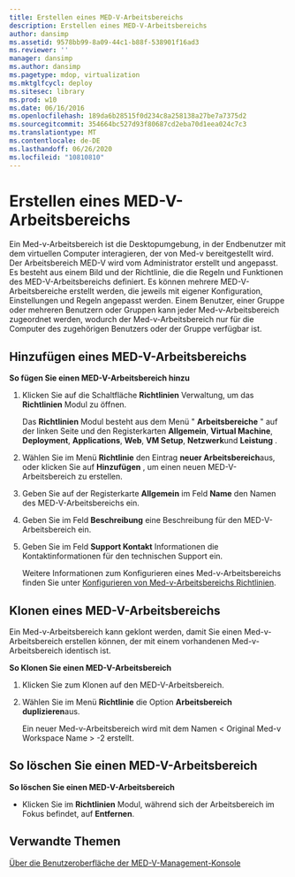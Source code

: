 ```yaml
---
title: Erstellen eines MED-V-Arbeitsbereichs
description: Erstellen eines MED-V-Arbeitsbereichs
author: dansimp
ms.assetid: 9578bb99-8a09-44c1-b88f-538901f16ad3
ms.reviewer: ''
manager: dansimp
ms.author: dansimp
ms.pagetype: mdop, virtualization
ms.mktglfcycl: deploy
ms.sitesec: library
ms.prod: w10
ms.date: 06/16/2016
ms.openlocfilehash: 189da6b28515f0d234c8a258138a27be7a7375d2
ms.sourcegitcommit: 354664bc527d93f80687cd2eba70d1eea024c7c3
ms.translationtype: MT
ms.contentlocale: de-DE
ms.lasthandoff: 06/26/2020
ms.locfileid: "10810810"
---
```

# Erstellen eines MED-V-Arbeitsbereichs


Ein Med-v-Arbeitsbereich ist die Desktopumgebung, in der Endbenutzer mit dem virtuellen Computer interagieren, der von Med-v bereitgestellt wird. Der Arbeitsbereich MED-V wird vom Administrator erstellt und angepasst. Es besteht aus einem Bild und der Richtlinie, die die Regeln und Funktionen des MED-V-Arbeitsbereichs definiert. Es können mehrere MED-V-Arbeitsbereiche erstellt werden, die jeweils mit eigener Konfiguration, Einstellungen und Regeln angepasst werden. Einem Benutzer, einer Gruppe oder mehreren Benutzern oder Gruppen kann jeder Med-v-Arbeitsbereich zugeordnet werden, wodurch der Med-v-Arbeitsbereich nur für die Computer des zugehörigen Benutzers oder der Gruppe verfügbar ist.

## Hinzufügen eines MED-V-Arbeitsbereichs


**So fügen Sie einen MED-V-Arbeitsbereich hinzu**

1.  Klicken Sie auf die Schaltfläche **Richtlinien** Verwaltung, um das **Richtlinien** Modul zu öffnen.

    Das **Richtlinien** Modul besteht aus dem Menü " **Arbeitsbereiche** " auf der linken Seite und den Registerkarten **Allgemein**, **Virtual Machine**, **Deployment**, **Applications**, **Web**, **VM Setup**, **Netzwerk**und **Leistung** .

2.  Wählen Sie im Menü **Richtlinie** den Eintrag **neuer Arbeitsbereich**aus, oder klicken Sie auf **Hinzufügen** , um einen neuen MED-V-Arbeitsbereich zu erstellen.

3.  Geben Sie auf der Registerkarte **Allgemein** im Feld **Name** den Namen des MED-V-Arbeitsbereichs ein.

4.  Geben Sie im Feld **Beschreibung** eine Beschreibung für den MED-V-Arbeitsbereich ein.

5.  Geben Sie im Feld **Support Kontakt** Informationen die Kontaktinformationen für den technischen Support ein.

    Weitere Informationen zum Konfigurieren eines Med-v-Arbeitsbereichs finden Sie unter [Konfigurieren von Med-v-Arbeitsbereichs Richtlinien](configuring-med-v-workspace-policies.md).

## Klonen eines MED-V-Arbeitsbereichs


Ein Med-v-Arbeitsbereich kann geklont werden, damit Sie einen Med-v-Arbeitsbereich erstellen können, der mit einem vorhandenen Med-v-Arbeitsbereich identisch ist.

**So Klonen Sie einen MED-V-Arbeitsbereich**

1.  Klicken Sie zum Klonen auf den MED-V-Arbeitsbereich.

2.  Wählen Sie im Menü **Richtlinie** die Option **Arbeitsbereich duplizieren**aus.

    Ein neuer Med-v-Arbeitsbereich wird mit dem Namen &lt; Original Med-v Workspace Name &gt; -2 erstellt.

## So löschen Sie einen MED-V-Arbeitsbereich


**So löschen Sie einen MED-V-Arbeitsbereich**

-   Klicken Sie im **Richtlinien** Modul, während sich der Arbeitsbereich im Fokus befindet, auf **Entfernen**.

## Verwandte Themen


[Über die Benutzeroberfläche der MED-V-Management-Konsole](using-the-med-v-management-console-user-interface.md)

 

 






